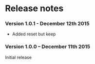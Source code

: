 # Release notes #

### Version 1.0.1 - December 12th 2015 ###

- Added reset but keep

### Version 1.0.0 – December 11th 2015 ###

Initial release

